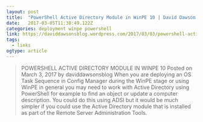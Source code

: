 ```yaml
---
layout: post 
title:  "PowerShell Active Directory Module in WinPE 10 | David Dawson's blog" 
date:   2017-03-05T11:38:49.122Z 
categories: deployment winpe powershell
link: https://daviddawsonsblog.wordpress.com/2017/03/03/powershell-active-directory-module-in-winpe-10/ 
tags:
  - links
ogtype: article 
---
```


> POWERSHELL ACTIVE DIRECTORY MODULE IN WINPE 10
Posted on March 3, 2017 by daviddawsonsblog
When you are deploying an OS Task Sequence in Config Manager during the WinPE stage or using WinPE in general you may need to work with Active Directory using PowerShell for example to find an object or update a computer description. You could do this using ADSI but it would be much simpler if you could use the Active Directory module that is installed as part of the Remote Server Administration Tools.